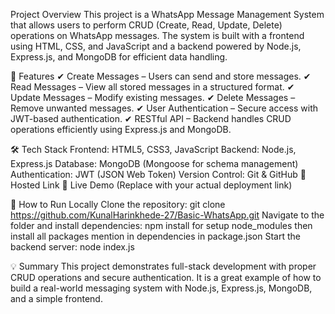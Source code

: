 Project Overview
This project is a WhatsApp Message Management System that allows users to perform CRUD (Create, Read, Update, Delete) operations on WhatsApp messages. The system is built with a frontend using HTML, CSS, and JavaScript and a backend powered by Node.js, Express.js, and MongoDB for efficient data handling.

🔹 Features
✔ Create Messages – Users can send and store messages.
✔ Read Messages – View all stored messages in a structured format.
✔ Update Messages – Modify existing messages.
✔ Delete Messages – Remove unwanted messages.
✔ User Authentication – Secure access with JWT-based authentication.
✔ RESTful API – Backend handles CRUD operations efficiently using Express.js and MongoDB.

🛠 Tech Stack
Frontend: HTML5, CSS3, JavaScript
Backend: Node.js, Express.js
Database: MongoDB (Mongoose for schema management)
Authentication: JWT (JSON Web Token)
Version Control: Git & GitHub
🚀 Hosted Link
🔗 Live Demo (Replace with your actual deployment link)

📜 How to Run Locally
Clone the repository:
git clone https://github.com/KunalHarinkhede-27/Basic-WhatsApp.git
Navigate to the folder and install dependencies:
npm install for setup node_modules 
then install all packages mention in dependencies in package.json
Start the backend server:
node index.js

💡 Summary
This project demonstrates full-stack development with proper CRUD operations and secure authentication. It is a great example of how to build a real-world messaging system with Node.js, Express.js, MongoDB, and a simple frontend.
